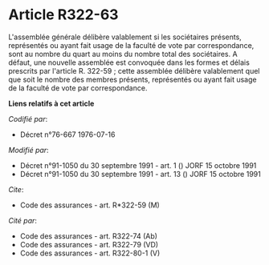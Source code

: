 # Article R322-63

L'assemblée générale délibère valablement si les sociétaires présents, représentés ou ayant fait usage de la faculté de vote
par correspondance, sont au nombre du quart au moins du nombre total des sociétaires. A défaut, une nouvelle assemblée est
convoquée dans les formes et délais prescrits par l'article R. 322-59 ; cette assemblée délibère valablement quel que soit le
nombre des membres présents, représentés ou ayant fait usage de la faculté de vote par correspondance.

**Liens relatifs à cet article**

_Codifié par_:

  - Décret n°76-667 1976-07-16

_Modifié par_:

  - Décret n°91-1050 du 30 septembre 1991 - art. 1 () JORF 15 octobre 1991
  - Décret n°91-1050 du 30 septembre 1991 - art. 13 () JORF 15 octobre 1991

_Cite_:

  - Code des assurances - art. R*322-59 (M)

_Cité par_:

  - Code des assurances - art. R322-74 (Ab)
  - Code des assurances - art. R322-79 (VD)
  - Code des assurances - art. R322-80-1 (V)
